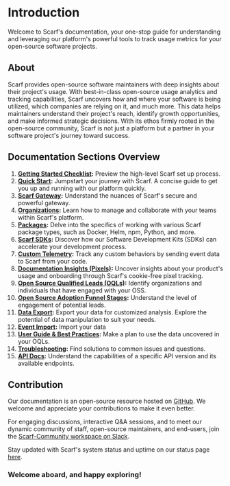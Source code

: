 # Introduction

Welcome to Scarf's documentation, your one-stop guide for understanding and leveraging our platform's powerful tools to track usage metrics for your open-source software projects.

## About

Scarf provides open-source software maintainers with deep insights about their project's usage. With best-in-class open-source usage analytics and tracking capabilities, Scarf uncovers how and where your software is being utilized, which companies are relying on it, and much more. This data helps maintainers understand their project's reach, identify growth opportunities, and make informed strategic decisions. With its ethos firmly rooted in the open-source community, Scarf is not just a platform but a partner in your software project's journey toward success.

## Documentation Sections Overview

1. **[Getting Started Checklist](/getting-started-checklist):** Preview the high-level Scarf set up process.
2. **[Quick Start](/quick-start):** Jumpstart your journey with Scarf. A concise guide to get you up and running with our platform quickly.
3. **[Scarf Gateway](/gateway):** Understand the nuances of Scarf's secure and powerful gateway.
4. **[Organizations](/organizations):** Learn how to manage and collaborate with your teams within Scarf's platform.
5. **[Packages](/packages):** Delve into the specifics of working with various Scarf package types, such as Docker, Helm, npm, Python, and more.
6. **[Scarf SDKs](/package-analytics):** Discover how our Software Development Kits (SDKs) can accelerate your development process.
7. **[Custom Telemetry](/custom-telemetry):** Track any custom behaviors by sending event data to Scarf from your code. 
8. **[Documentation Insights (Pixels)](/web-traffic):** Uncover insights about your product's usage and onboarding through Scarf's cookie-free pixel tracking.
9. **[Open Source Qualified Leads (OQLs)](/oql):** Identify organizations and individuals that have engaged with your OSS.
10. **[Open Source Adoption Funnel Stages](/funnel-stages):** Understand the level of engagement of potential leads.
11. **[Data Export](/data-export):** Export your data for customized analysis. Explore the potential of data manipulation to suit your needs.
12. **[Event Import](/event-import):** Import your data
13. **[User Guide & Best Practices](/user_best_practices):** Make a plan to use the data uncovered in your OQLs.
14. **[Troubleshooting](/troubleshooting):** Find solutions to common issues and questions.
15. **[API Docs](https://api-docs.scarf.sh/v2.html):** Understand the capabilities of a specific API version and its available endpoints.

## Contribution

Our documentation is an open-source resource hosted on [GitHub](https://github.com/scarf-sh/docs). We welcome and appreciate your contributions to make it even better.

For engaging discussions, interactive Q&A sessions, and to meet our dynamic community of staff, open-source maintainers, and end-users, join the [Scarf-Community workspace on Slack](https://tinyurl.com/scarf-community-slack).

Stay updated with Scarf's system status and uptime on our status page [here](https://status.scarf.sh).

### Welcome aboard, and happy exploring!

<!-- HTML Meta Tags -->
<title>Scarf Documentation</title>
<meta name="description" content="Scarf's Technical Documentation & API Reference
">

<!-- Facebook Meta Tags -->
<meta property="og:url" content="https://docs.scarf.sh/">
<meta property="og:type" content="website">
<meta property="og:title" content="Scarf Documentation">
<meta property="og:description" content="Scarf's Technical Documentation & API Reference
">
<meta property="og:image" content="https://opengraph.b-cdn.net/production/images/1f3135d3-52d6-4f77-b6d7-ef119914ddb4.png?token=mSQX6IkbDva90lDYe8e3S69QIbSdDDrkUHcs3RO59Rk&height=590&width=1200&expires=33257077765">

<!-- Twitter Meta Tags -->
<meta name="twitter:card" content="summary_large_image">
<meta property="twitter:domain" content="docs.scarf.sh">
<meta property="twitter:url" content="https://docs.scarf.sh/">
<meta name="twitter:title" content="Scarf Documentation">
<meta name="twitter:description" content="Scarf's Technical Documentation & API Reference
">
<meta name="twitter:image" content="https://opengraph.b-cdn.net/production/images/1f3135d3-52d6-4f77-b6d7-ef119914ddb4.png?token=mSQX6IkbDva90lDYe8e3S69QIbSdDDrkUHcs3RO59Rk&height=590&width=1200&expires=33257077765">
